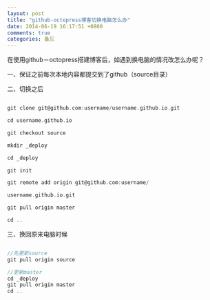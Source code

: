 ```yaml
---
layout: post
title: "github-octopress博客切换电脑怎么办"
date: 2014-06-19 16:17:51 +0800
comments: true
categories: 备忘
---
```


在使用github－octopress搭建博客后，如遇到换电脑的情况改怎么办呢？
<!--more-->

一、保证之前每次本地内容都提交到了github（source目录）

二、切换之后

```c

git clone git@github.com:username/username.github.io.git

cd username.github.io

git checkout source

mkdir _deploy

cd _deploy

git init

git remote add origin git@github.com:username/

username.github.io.git

git pull origin master

cd ..
```

三、换回原来电脑时候

```c

//先更新source
git pull origin source

//更新master
cd _deploy
git pull origin master
cd ..

```